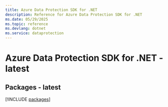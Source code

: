 ```yaml
---
title: Azure Data Protection SDK for .NET
description: Reference for Azure Data Protection SDK for .NET
ms.date: 05/29/2025
ms.topic: reference
ms.devlang: dotnet
ms.service: dataprotection
---
```

# Azure Data Protection SDK for .NET - latest
## Packages - latest
[!INCLUDE [packages](data-protection-index.md)]